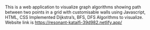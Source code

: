 This is a web application to visualize graph algorithms showing path between two points in a grid with customisable walls using Javascript, HTML, CSS
Implemented Dijkstra’s, BFS, DFS Algorithms to visualize.
Website link is https://resonant-kataifi-39d982.netlify.app/
